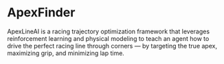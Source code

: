 # ApexFinder
ApexLineAI is a racing trajectory optimization framework that leverages reinforcement learning and physical modeling to teach an agent how to drive the perfect racing line through corners — by targeting the true apex, maximizing grip, and minimizing lap time.
